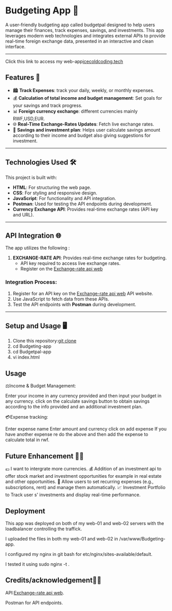 # Budgeting App 💸

A user-friendly budgeting app called budgetpal designed to help users manage their finances, track expenses, savings, and investments. This app leverages modern web technologies and integrates external APIs to provide real-time foreign exchange data,  presented in an interactive and clean interface.

---
Click this link to access my web-app[icecoldcoding.tech](https://icecoldcoding.tech)
## Features 🚀
- 🏙️ **Track Expenses**: track your daily, weekly, or monthly expenses.
- 💰 **Calculation of total income and budget management**: Set goals for your savings and track progress.
- 📊 **Foreign currency exchange**: different currencies mainly RWF,USD,EUR.
- 🌐 **Real-Time Exchange-Rates Updates**: Fetch live exchange rates.
- 🔄 **Savings and investment plan**: Helps user calculate savings amount according to their income and budget also giving suggestions for investment.
  
---

## Technologies Used 🛠️
This project is built with:
- **HTML**: For structuring the web page.
- **CSS**: For styling and responsive design.
- **JavaScript**: For functionality and API integration.
- **Postman**: Used for testing the API endpoints during development.
- **Currency Exchange API**: Provides real-time exchange rates (API key and URL).

---

## API Integration 🌐
The app utilizes the following :
1. **EXCHANGE-RATE API**: Provides real-time exchange rates for budgeting.
   - API key required to access live exchange rates.
   - Register on the [Exchange-rate api web](https://www.exchangerate-api.com/)

### Integration Process:
1. Register for an API key on the [Exchange-rate api web](https://www.exchangerate-api.com/) API website.
2. Use JavaScript to fetch data from these APIs.
3. Test the API endpoints with **Postman** during development.

---

## Setup and Usage 🖥️
1. Clone this repository:[git clone](https://github.com/PaulRwagasana/Budgeting-app/)
2. cd Budgeting-app
3. cd Budgetpal-app
4. vi index.html

## Usage
⚖️Income & Budget Management:

Enter your income in any currency provided and then input your budget in any currency.
click on the calculate savings button to obtain savings according to the info provided and an additional investment plan.

💳Expense tracking: 

Enter expense name
Enter amount and currency
click on add expense
If you have another expense re do the above and then add the expense to calculate total in rwf.

## Future Enhancement 🔭💡
💷 I want to intergrate more currencies.
💰 Addition of an investment api to offer stock market and investment opportunities for example in real estate and other opportunities.
🏦 Allow users to set recurring expenses (e.g., subscriptions, rent) and manage them automatically.
📈 Investment Portfolio to Track user s' investments and display real-time performance.

## Deployment
This app was deployed on both of my web-01 and web-02 servers with the loadbalancer controlling the traffick.

I uploaded the files in both my web-01 and web-02 in /var/www/Budgeting-app.

I configured my nginx in git bash for etc/nginx/sites-available/default.

I tested it using sudo nginx -t .

## Credits/acknowledgement👊🏿

API:[Exchange-rate api web](https://www.exchangerate-api.com/).

Postman for API endpoints.
